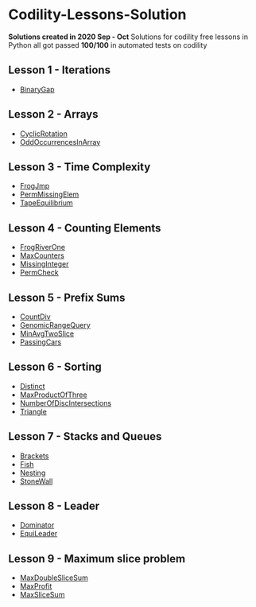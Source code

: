 # Codility-Lessons-Solution
**Solutions created in 2020 Sep - Oct**
Solutions for codility free lessons in Python
all got passed **100/100** in automated tests on codility

## Lesson 1 - Iterations
- [BinaryGap](/BinaryGap.py)
## Lesson 2 - Arrays
- [CyclicRotation](/CyclicRotation.py)
- [OddOccurrencesInArray](/OddOccurrencesInArray.py)
## Lesson 3 - Time Complexity
- [FrogJmp](/FrogJmp.py)
- [PermMissingElem](/PermMissingElem.py)
- [TapeEquilibrium](/TapeEquilibrium.py)
## Lesson 4 - Counting Elements
- [FrogRiverOne](/FrogRiverOne.py)
- [MaxCounters](/MaxCounters.py)
- [MissingInteger](/MissingInteger.py)
- [PermCheck](/PermCheck.py)
## Lesson 5 - Prefix Sums
- [CountDiv](/CountDiv.py)
- [GenomicRangeQuery](/GenomicRangeQuery.py)
- [MinAvgTwoSlice](/MinAvgTwoSlice.py)
- [PassingCars](/PassingCars.py)
## Lesson 6 - Sorting
- [Distinct](/Distinct.py)
- [MaxProductOfThree](/MaxProductOfThree.py)
- [NumberOfDiscIntersections](/NumberOfDiscIntersections.py)
- [Triangle](/Triangle.py)
## Lesson 7 - Stacks and Queues
- [Brackets](/Brackets.py)
- [Fish](/Fish.py)
- [Nesting](/Nesting.py)
- [StoneWall](/StoneWall.py)
## Lesson 8 - Leader
- [Dominator](/Dominator.py)
- [EquiLeader](/EquiLeader.py)
## Lesson 9 - Maximum slice problem
- [MaxDoubleSliceSum](/MaxDoubleSliceSum.py)
- [MaxProfit](/MaxProfit.py)
- [MaxSliceSum](/MaxSliceSum.py)
